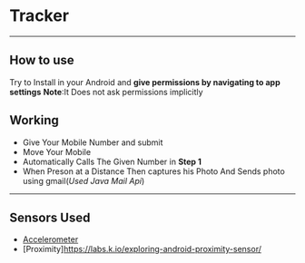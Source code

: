 # Tracker
---
## How to use
  Try to Install in your Android and **give permissions by navigating to app settings**
  __Note__:It Does not ask permissions implicitly
## Working

  + Give Your Mobile Number and submit
  + Move Your Mobile
  + Automatically Calls The Given Number in **Step 1**
  + When Preson at a Distance Then captures his Photo And Sends photo using gmail(*Used Java Mail Api*)
---
## Sensors Used
  + [Accelerometer](https://www.credencys.com/blog/accelerometer/)
  + [Proximity]https://labs.k.io/exploring-android-proximity-sensor/
